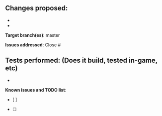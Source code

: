 **Changes proposed**:
- 
- 
- 

**Target branch(es)**: master

**Issues addressed**: Close #

**Tests performed**: (Does it build, tested in-game, etc)
- 
- 

**Known issues and TODO list**:
- [ ] 
- [ ] 
